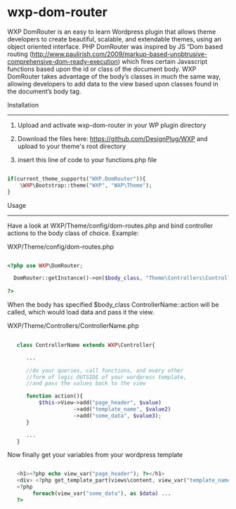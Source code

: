 wxp-dom-router
==============

WXP DomRouter is an easy to learn Wordpress plugin that allows theme developers to create beautiful, scalable, and extendable themes, 
using an object oriented interface. PHP DomRouter was inspired by JS “Dom based routing 
(http://www.paulirish.com/2009/markup-based-unobtrusive-comprehensive-dom-ready-execution) 
which fires certain Javascript functions based upon the id or class of the document body. 
WXP DomRouter takes advantage of the body’s classes in much the same way, allowing developers to add data to the view 
based upon classes found in the document’s body tag. 

Installation
____________

1) Upload and activate wxp-dom-router in your WP plugin directory 

2) Download the files here: https://github.com/DesignPlug/WXP and upload to your theme's root directory

3) insert this line of code to your functions.php file

```php

if(current_theme_supports("WXP.DomRouter")){
    \WXP\Bootstrap::theme("WXP", "WXP\Theme");
}

```

Usage
_____

Have a look at WXP/Theme/config/dom-routes.php and bind controller actions to the body class of choice. Example:

WXP/Theme/config/dom-routes.php

```php

<?php use WXP\DomRouter;

  DomRouter::getInstance()->on($body_class, "Theme\Controllers\ControllerName#action");
  
?>

```

When the body has specified $body_class ControllerName::action will be called, which would
load data and pass it the view.

WXP/Theme/Controllers/ControllerName.php

```php namespace Theme\Controllers;
  
   class ControllerName extends WXP\Controller{

      ...

      //do your queries, call functions, and every other 
      //form of logic OUTSIDE of your wordpress template,
      //and pass the values back to the view

      function action(){
          $this->View->add("page_header", $value)
                     ->add("template_name", $value2)
                     ->add("some_data", $value3);
      }

      ...
   }

```

Now finally get your variables from your wordpress template

```php

   <h1><?php echo view_var("page_header"); ?></h1>
   <div> <?php get_template_part(views\content, view_var("template_name")) ?> </div>
   <?php
        foreach(view_var("some_data"), as $data) ...
   ?>


```











